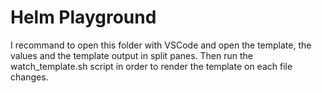 # Helm Playground

I recommand to open this folder with VSCode and open the template, the values and the template output in split panes.
Then run the watch_template.sh script in order to render the template on each file changes.